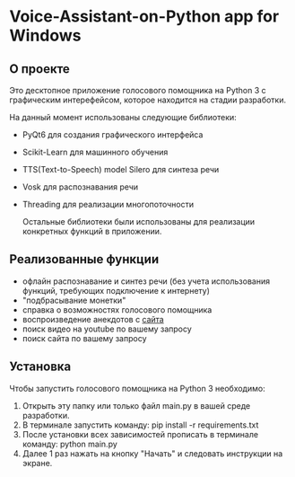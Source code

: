 # Voice-Assistant-on-Python app for Windows
## О проекте
Это десктопное приложение голосового помощника на Python 3 с графическим интерефейсом, которое находится на стадии разработки.

На данный момент использованы следующие библиотеки:
* PyQt6 для создания графического интерфейса
* Scikit-Learn для машинного обучения
* TTS(Text-to-Speech) model Silero для синтеза речи
* Vosk для распознавания речи
* Threading для реализации многопоточности
  
  Остальные библиотеки были использованы для реализации конкретных функций в приложении.
  
## Реализованные функции
* офлайн распознавание и синтез речи (без учета использования функций, требующих подключение к интернету)
* "подбрасывание монетки"
* справка о возможностях голосового помощника
* воспроизведение анекдотов с [сайта](https://anekdotme.ru/anekdoti_aforizmi/)
* поиск видео на youtube по вашему запросу
* поиск сайта по вашему запросу
  
## Установка
Чтобы запустить голосового помощника на Python 3 необходимо:
1. Открыть эту папку или только файл main.py в вашей среде разработки.
2. В терминале запустить команду:
pip install -r requirements.txt
3. После установки всех зависимостей прописать в терминале команду:
python main.py
4. Далее 1 раз нажать на кнопку "Начать" и следовать инструкции на экране.

